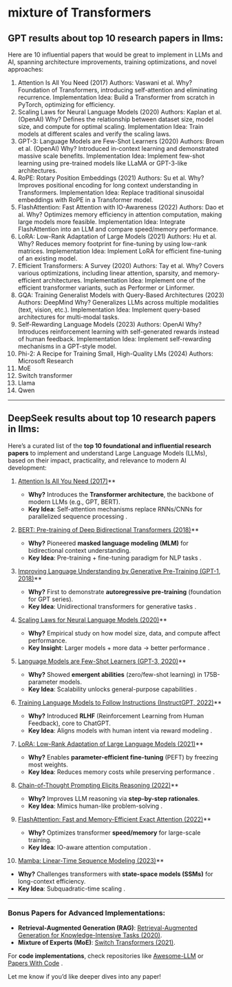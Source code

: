 # mixture of Transformers
## GPT results about top 10 research papers in llms: 

Here are 10 influential papers that would be great to implement in LLMs and AI, spanning architecture improvements, training optimizations, and novel approaches:
1. Attention Is All You Need (2017)
Authors: Vaswani et al.
Why? Foundation of Transformers, introducing self-attention and eliminating recurrence.
Implementation Idea: Build a Transformer from scratch in PyTorch, optimizing for efficiency.
2. Scaling Laws for Neural Language Models (2020)
Authors: Kaplan et al. (OpenAI)
Why? Defines the relationship between dataset size, model size, and compute for optimal scaling.
Implementation Idea: Train models at different scales and verify the scaling laws.
3. GPT-3: Language Models are Few-Shot Learners (2020)
Authors: Brown et al. (OpenAI)
Why? Introduced in-context learning and demonstrated massive scale benefits.
Implementation Idea: Implement few-shot learning using pre-trained models like LLaMA or GPT-3-like architectures.
4. RoPE: Rotary Position Embeddings (2021)
Authors: Su et al.
Why? Improves positional encoding for long context understanding in Transformers.
Implementation Idea: Replace traditional sinusoidal embeddings with RoPE in a Transformer model.
5. FlashAttention: Fast Attention with IO-Awareness (2022)
Authors: Dao et al.
Why? Optimizes memory efficiency in attention computation, making large models more feasible.
Implementation Idea: Integrate FlashAttention into an LLM and compare speed/memory performance.
6. LoRA: Low-Rank Adaptation of Large Models (2021)
Authors: Hu et al.
Why? Reduces memory footprint for fine-tuning by using low-rank matrices.
Implementation Idea: Implement LoRA for efficient fine-tuning of an existing model.
7. Efficient Transformers: A Survey (2020)
Authors: Tay et al.
Why? Covers various optimizations, including linear attention, sparsity, and memory-efficient architectures.
Implementation Idea: Implement one of the efficient transformer variants, such as Performer or Linformer.
8. GQA: Training Generalist Models with Query-Based Architectures (2023)
Authors: DeepMind
Why? Generalizes LLMs across multiple modalities (text, vision, etc.).
Implementation Idea: Implement query-based architectures for multi-modal tasks.
9. Self-Rewarding Language Models (2023)
Authors: OpenAI
Why? Introduces reinforcement learning with self-generated rewards instead of human feedback.
Implementation Idea: Implement self-rewarding mechanisms in a GPT-style model.
10. Phi-2: A Recipe for Training Small, High-Quality LMs (2024)
Authors: Microsoft Research
11. MoE
12. Switch transformer 
13. Llama
14. Qwen

---


## DeepSeek results about top 10 research papers in llms: 

Here’s a curated list of the **top 10 foundational and influential research papers** to implement and understand Large Language Models (LLMs), based on their impact, practicality, and relevance to modern AI development:  

1. [Attention Is All You Need (2017)](https://arxiv.org/abs/1706.03762)**  
   - **Why?** Introduces the **Transformer architecture**, the backbone of modern LLMs (e.g., GPT, BERT).  
   - **Key Idea**: Self-attention mechanisms replace RNNs/CNNs for parallelized sequence processing .  

2. [BERT: Pre-training of Deep Bidirectional Transformers (2018)](https://arxiv.org/abs/1810.04805)**  
   - **Why?** Pioneered **masked language modeling (MLM)** for bidirectional context understanding.  
   - **Key Idea**: Pre-training + fine-tuning paradigm for NLP tasks .  

3. [Improving Language Understanding by Generative Pre-Training (GPT-1, 2018)](https://www.semanticscholar.org/paper/Improving-Language-Understanding-by-Generative-Radford-Narasimhan/cd18800a0fe0b668a1cc19f2ec95b5003d0a5035)**  
   - **Why?** First to demonstrate **autoregressive pre-training** (foundation for GPT series).  
   - **Key Idea**: Unidirectional transformers for generative tasks .  

4. [Scaling Laws for Neural Language Models (2020)](https://arxiv.org/abs/2001.08361)**  
   - **Why?** Empirical study on how model size, data, and compute affect performance.  
   - **Key Insight**: Larger models + more data → better performance .  

5. [Language Models are Few-Shot Learners (GPT-3, 2020)](https://arxiv.org/abs/2005.14165)**  
   - **Why?** Showed **emergent abilities** (zero/few-shot learning) in 175B-parameter models.  
   - **Key Idea**: Scalability unlocks general-purpose capabilities .  
6. [Training Language Models to Follow Instructions (InstructGPT, 2022)](https://arxiv.org/abs/2203.02155)**  
   - **Why?** Introduced **RLHF** (Reinforcement Learning from Human Feedback), core to ChatGPT.  
   - **Key Idea**: Aligns models with human intent via reward modeling .  

7. [LoRA: Low-Rank Adaptation of Large Language Models (2021)](https://arxiv.org/abs/2106.09685)**  
   - **Why?** Enables **parameter-efficient fine-tuning** (PEFT) by freezing most weights.  
   - **Key Idea**: Reduces memory costs while preserving performance .  

8. [Chain-of-Thought Prompting Elicits Reasoning (2022)](https://arxiv.org/abs/2201.11903)**  
   - **Why?** Improves LLM reasoning via **step-by-step rationales**.  
   - **Key Idea**: Mimics human-like problem-solving .  
9. [FlashAttention: Fast and Memory-Efficient Exact Attention (2022)](https://arxiv.org/abs/2205.14135)**  
   - **Why?** Optimizes transformer **speed/memory** for large-scale training.  
   - **Key Idea**: IO-aware attention computation .  

10. [Mamba: Linear-Time Sequence Modeling (2023)](https://arxiv.org/abs/2312.00752)**  
   - **Why?** Challenges transformers with **state-space models (SSMs)** for long-context efficiency.  
   - **Key Idea**: Subquadratic-time scaling .  

---

### **Bonus Papers for Advanced Implementations**:  
- **Retrieval-Augmented Generation (RAG)**: [Retrieval-Augmented Generation for Knowledge-Intensive Tasks (2020)](https://arxiv.org/abs/2005.11401).  
- **Mixture of Experts (MoE)**: [Switch Transformers (2021)](https://arxiv.org/abs/2101.03961).  

For **code implementations**, check repositories like [Awesome-LLM](https://github.com/Hannibal046/Awesome-LLM)  or [Papers With Code](https://paperswithcode.com/task/large-language-model) .  

Let me know if you’d like deeper dives into any paper!
